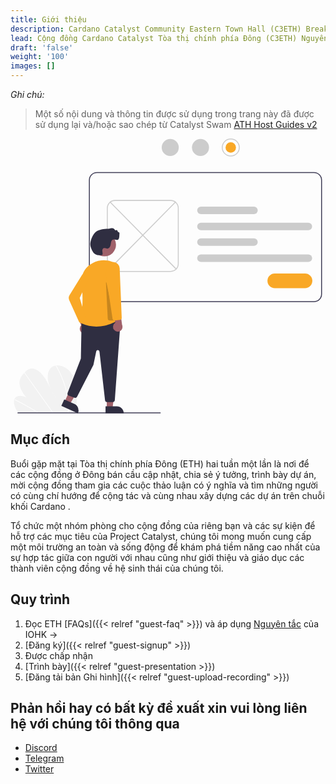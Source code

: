 ```yaml
---
title: Giới thiệu
description: Cardano Catalyst Community Eastern Town Hall (C3ETH) Breakout rooms hosting Guidelines
lead: Cộng đồng Cardano Catalyst Tòa thị chính phía Đông (C3ETH) Nguyên tắc tổ chức nhóm phòng
draft: 'false'
weight: '100'
images: []
---
```


*Ghi chú:*

> Một số nội dung và thông tin được sử dụng trong trang này đã được sử dụng lại và/hoặc sao chép từ Catalyst Swam [ATH Host Guides v2](https://docs.google.com/document/d/1LAcNTpvk3duQTpkRzb5OiYwR0nUQBq892Gj_-lOysw8/edit)

<svg data-name="Layer 1" xmlns="http://www.w3.org/2000/svg" width="551.4506" height="481.32197" viewbox="0 0 651.4506 581.32197" xmlns:xlink="http://www.w3.org/1999/xlink"><path d="M407.42581,700.867a299.245,299.245,0,0,1-2.8211,38.45146c-.06178.44752-.12909.895-.19114,1.3425l-120.47535-.67316c-.35373-.44444-.70189-.89422-1.03923-1.34937-1.12477-1.50633-2.179-3.05546-3.14669-4.658-4.65138-7.72052-6.78083-16.75972-4.64691-22.99623l.03822-.09691a10.94358,10.94358,0,0,1,2.13587-3.71124c4.86529-5.47662,14.70241-4.5637,23.62939-.14317-8.00691-8.76446-14.3825-19.82387-14.86693-29.69566-.475-9.62889,4.55991-16.50748,10.02086-22.35309.17919-.19324.35834-.38111.5375-.569.087-.09663.17916-.18787.26585-.28451,4.26071-4.45477,9.228-8.84624,16.41774-8.315,7.88532.58364,16.62779,7.18847,22.75764,14.88488,6.12988,7.691,10.20333,16.42809,14.33222,24.95508,4.13419,8.52161,8.60705,17.261,15.24112,24.54469-8.9854-11.36535-16.23-24.2966-18.90614-36.87318s-.32094-24.65557,7.68715-30.57867a18.73027,18.73027,0,0,1,8.20427-3.31038c.34547-.05741.69641-.104,1.05285-.14522,7.41325-.84347,16.26445,1.72045,23.79524,7.84906,8.2935,6.74805,14.04345,16.75176,16.90437,26.24831C407.21327,682.88676,407.51814,692.02909,407.42581,700.867Z" transform="translate(-274.2747 -159.33901)" fill="#f2f2f2"></path><path d="M328.60381,740.2374l-2.30371-.01287q-1.09722-.686-2.20479-1.35589c-.45709-.28852-.91951-.5663-1.38217-.84948q-11.46216-7.00046-23.0677-13.42975-11.595-6.43463-23.30653-12.27632a.96553.96553,0,0,1-.555-1.10389.27827.27827,0,0,1,.0384-.0807c.1089-.20444.35229-.28943.70753-.11477.95767.48019,1.92087.96041,2.87847,1.4514q11.74356,5.94169,23.3863,12.47645,11.63473,6.532,23.13688,13.64055c.16122.098.32268.20145.4839.29947C327.1466,739.33356,327.87257,739.78548,328.60381,740.2374Z" transform="translate(-274.2747 -159.33901)" fill="#fff"></path><path d="M358.30737,740.40337l-1.42454-.008c-.3213-.44963-.63706-.89926-.95835-1.34892q-11.32325-15.87858-22.64176-31.75717-18.53535-25.99569-37.05964-51.99132a.9177.9177,0,0,1-.16028-.31387c-.10561-.38371.17624-.60875.5375-.569a1.08217,1.08217,0,0,1,.75269.47905q10.39191,14.57838,20.7786,29.14593,18.43885,25.86568,36.87247,51.72589c.78167,1.09434,1.5633,2.19406,2.345,3.2884C357.67031,739.50411,357.99161,739.95377,358.30737,740.40337Z" transform="translate(-274.2747 -159.33901)" fill="#fff"></path><path d="M390.04359,732.13076c-.0727,2.40077-.2316,4.76328-.43912,7.10391q-.06025.67147-.12079,1.3429l-1.49462-.00835c.04571-.44758.09142-.8952.13159-1.34284.31583-3.38146.53992-6.80118.57035-10.31373a143.88283,143.88283,0,0,0-2.83256-29.00249,180.579,180.579,0,0,0-8.77279-30.13105,206.92437,206.92437,0,0,0-14.35356-29.81153.79621.79621,0,0,1-.13194-.52952c.06166-.42595.62883-.55228,1.05285-.14522a1.23729,1.23729,0,0,1,.21427.271q1.03419,1.77832,2.03066,3.56724a206.78153,206.78153,0,0,1,13.738,29.916,179.724,179.724,0,0,1,8.17867,30.17631A141.95,141.95,0,0,1,390.04359,732.13076Z" transform="translate(-274.2747 -159.33901)" fill="#fff"></path><path d="M713.7253,178.339a19,19,0,1,1,19,19A19.02154,19.02154,0,0,1,713.7253,178.339Zm36,0a17,17,0,1,0-17,17A17.01916,17.01916,0,0,0,749.7253,178.339Z" transform="translate(-274.2747 -159.33901)" fill="#ccc"></path><circle cx="458.4506" cy="19" r="11" fill="#f9a826"></circle><circle cx="394.4506" cy="19" r="18" fill="#ccc"></circle><circle cx="330.4506" cy="19" r="18" fill="#ccc"></circle><path d="M908.7253,505.339h-459a17.01916,17.01916,0,0,1-17-17v-241a17.01917,17.01917,0,0,1,17-17h459a17.01917,17.01917,0,0,1,17,17v241A17.01916,17.01916,0,0,1,908.7253,505.339Zm-459-273a15.017,15.017,0,0,0-15,15v241a15.017,15.017,0,0,0,15,15h459a15.017,15.017,0,0,0,15-15v-241a15.017,15.017,0,0,0-15-15Z" transform="translate(-274.2747 -159.33901)" fill="#3f3d56"></path><path d="M605.7253,441.339h-118a17.01916,17.01916,0,0,1-17-17v-118a17.01917,17.01917,0,0,1,17-17h118a17.01917,17.01917,0,0,1,17,17v118A17.01916,17.01916,0,0,1,605.7253,441.339Zm-118-150a15.017,15.017,0,0,0-15,15v118a15.017,15.017,0,0,0,15,15h118a15.017,15.017,0,0,0,15-15v-118a15.017,15.017,0,0,0-15-15Z" transform="translate(-274.2747 -159.33901)" fill="#ccc"></path><path d="M896.71355,353.339h-227a8,8,0,1,1,0-16h227a8,8,0,0,1,0,16Z" transform="translate(-274.2747 -159.33901)" fill="#ccc"></path><path d="M781.71355,319.339h-112a8,8,0,1,1,0-16h112a8,8,0,0,1,0,16Z" transform="translate(-274.2747 -159.33901)" fill="#ccc"></path><path d="M896.71355,420.339h-227a8,8,0,1,1,0-16h227a8,8,0,0,1,0,16Z" transform="translate(-274.2747 -159.33901)" fill="#ccc"></path><path d="M781.71355,386.339h-112a8,8,0,1,1,0-16h112a8,8,0,0,1,0,16Z" transform="translate(-274.2747 -159.33901)" fill="#ccc"></path><path d="M617.28976,436.38979a.99591.99591,0,0,1-.71192-.29785L476.96065,294.59341a.99983.99983,0,1,1,1.42359-1.4043L618.00167,434.68765a.99987.99987,0,0,1-.71191,1.70214Z" transform="translate(-274.2747 -159.33901)" fill="#ccc"></path><path d="M476.161,436.38979a.99981.99981,0,0,1-.71179-1.70214L615.062,293.18911a.99992.99992,0,1,1,1.42383,1.4043l-139.613,141.49853A.995.995,0,0,1,476.161,436.38979Z" transform="translate(-274.2747 -159.33901)" fill="#ccc"></path><path d="M889.7253,475.839h-64a15.5,15.5,0,0,1,0-31h64a15.5,15.5,0,0,1,0,31Z" transform="translate(-274.2747 -159.33901)" fill="#f9a826"></path><path d="M282.63079,740.56342h301a1,1,0,1,0,0-2h-301a1,1,0,1,0,0,2Z" transform="translate(-274.2747 -159.33901)" fill="#3f3d56"></path><polygon points="196.284 569.773 208.544 569.772 214.376 522.484 196.282 522.485 196.284 569.773" fill="#a0616a"></polygon><path d="M467.93159,725.60829h38.53072a0,0,0,0,1,0,0v14.88687a0,0,0,0,1,0,0H482.81845a14.88687,14.88687,0,0,1-14.88687-14.88687v0A0,0,0,0,1,467.93159,725.60829Z" transform="translate(700.15266 1306.7422) rotate(179.99738)" fill="#2f2e41"></path><polygon points="107.329 555.885 118.48 560.979 143.434 520.389 126.975 512.872 107.329 555.885" fill="#a0616a"></polygon><path d="M375.83506,718.27792h38.53073a0,0,0,0,1,0,0v14.88687a0,0,0,0,1,0,0H390.72191a14.88685,14.88685,0,0,1-14.88685-14.88685v0A0,0,0,0,1,375.83506,718.27792Z" transform="translate(178.70168 1390.65548) rotate(-155.45145)" fill="#2f2e41"></path><path d="M417.30589,569.66844a10.05578,10.05578,0,0,1-.80113-15.3985L402.09317,521.57l18.30864,3.10282,10.87858,30.57671a10.11027,10.11027,0,0,1-13.9745,14.4189Z" transform="translate(-274.2747 -159.33901)" fill="#a0616a"></path><path d="M466.86892,712.65454,455.10671,609.93091a3.49992,3.49992,0,0,0-6.90405-.3125l-5.83081,28.09375a4.47464,4.47464,0,0,1-.4043,1.14257L407.835,705.22388a4.50112,4.50112,0,0,1-5.55738,2.16406l-11.86841-4.373a4.49893,4.49893,0,0,1-2.64306-5.84082l27.78515-72.05273a3.49191,3.49191,0,0,0,.23389-1.19336l1.41943-75.23535a4.50134,4.50134,0,0,1,4.06226-4.39356l73.73486-7.19336a4.49979,4.49979,0,0,1,4.9253,4.80469L487.54006,712.469a4.51685,4.51685,0,0,1-4.48828,4.17383H471.33987A4.499,4.499,0,0,1,466.86892,712.65454Z" transform="translate(-274.2747 -159.33901)" fill="#2f2e41"></path><circle cx="191.23328" cy="224.65026" r="24.56103" fill="#a0616a"></circle><path d="M486.79324,421.968q-1.00856-.48194-2.00244-.92676h-.00025a49.73275,49.73275,0,0,0-50.02026,5.40137c-13.08106,9.74316-19.38623,24.4121-17.29859,40.24609,4.40064,33.37305-.63769,78.64355-1.16088,83.15234,40.37573,18.56641,75.79834-4.77636,78.94238-6.94531Z" transform="translate(-274.2747 -159.33901)" fill="#f9a826"></path><path d="M415.21023,549.41138a4.48864,4.48864,0,0,1-3.38965-2.5918l-20.60986-45.665a11.451,11.451,0,0,1,.6897-10.73047l25.30932-41.06738a8.30928,8.30928,0,0,1,15.38745,1.96582,8.33317,8.33317,0,0,1-.56958,5.5459l-18.72216,39.3164,12.30493,41.64746a4.52263,4.52263,0,0,1-.99829,4.31543l-5.37256,5.86133a4.48617,4.48617,0,0,1-3.312,1.46A4.56841,4.56841,0,0,1,415.21023,549.41138Z" transform="translate(-274.2747 -159.33901)" fill="#f9a826"></path><path d="M472.58254,539.86841l-3.81-76.2002.98828-.1289,17.12842,80.60351h-9.8125A4.49652,4.49652,0,0,1,472.58254,539.86841Z" transform="translate(-274.2747 -159.33901)" opacity="0.2"></path><path d="M486.156,564.18241a10.0558,10.0558,0,0,1,2.41343-15.22929l-7.30826-34.97954,17.26545,6.83651,4.29307,32.16906A10.11027,10.11027,0,0,1,486.156,564.18241Z" transform="translate(-274.2747 -159.33901)" fill="#a0616a"></path><path d="M482.70632,540.40942,468.27737,444.217l-.01367-.09082,2.78906-12.83008a13.52752,13.52752,0,0,1,26.73462,2.31543l4.32983,104.78223a4.515,4.515,0,0,1-3.99927,4.6582l-10.46459,1.16309a4.69583,4.69583,0,0,1-.50757.02832A4.48508,4.48508,0,0,1,482.70632,540.40942Z" transform="translate(-274.2747 -159.33901)" fill="#f9a826"></path><path d="M455.41305,406.29507a17.69024,17.69024,0,0,1-15.87952-10.209h0c-2.27661-4.81591-3.54163-8.65234-3.76013-11.40381-.58728-7.39257,3.58972-19.00927,9.12121-25.36767,6.06861-6.97559,15.67371-7.94873,24.96253-8.88965,2.53784-.25732,5.16211-.523,7.64624-.90918,2.1311-.331,4.78345-.74316,7.03833.09375a5.10569,5.10569,0,0,1,2.93188,2.77344,1.76483,1.76483,0,0,0,.98914.99072,1.49606,1.49606,0,0,0,1.2008-.05713,2.68616,2.68616,0,0,1,2.43445-.00049,2.36289,2.36289,0,0,1,1.27027,1.729,2.47538,2.47538,0,0,0,.23217.72607,2.86838,2.86838,0,0,0,1.87452,1.41846,2.5325,2.5325,0,0,1,1.96923,2.71435c-.14965,1.26172-.21337,2.623-.275,3.94-.23206,4.95507-.47083,10.07763-5.45227,9.99511a14.33864,14.33864,0,0,1-3.75024-.66211c-1.80433-.501-3.2295-.89892-5.14942.29834-2.95166,1.83985-3.43359,5.686-3.85864,9.07959l-.07483.59326c-.49658,3.88135-2.54785,8.55225-6.695,8.94288a9.64121,9.64121,0,0,1-3.85351-.668,6.90409,6.90409,0,0,0-4.01551-.48194c-2.27758.64991-3.3739,3.37012-3.27978,5.72168a22.29541,22.29541,0,0,0,.36877,2.86768,15.28491,15.28491,0,0,1,.31849,4.57324c-.11829.93164-1.1886,1.5459-3.36841,1.93213A16.8779,16.8779,0,0,1,455.41305,406.29507Z" transform="translate(-274.2747 -159.33901)" fill="#2f2e41"></path></svg>

## Mục đích

Buổi gặp mặt tại Tòa thị chính phía Đông (ETH) hai tuần một lần là nơi để các cộng đồng ở Đông bán cầu cập nhật, chia sẻ ý tưởng, trình bày dự án, mời cộng đồng tham gia các cuộc thảo luận có ý nghĩa và tìm những người có cùng chí hướng để cộng tác và cùng nhau xây dựng các dự án trên chuỗi khối Cardano .

Tổ chức một nhóm phòng cho cộng đồng của riêng bạn và các sự kiện để hỗ trợ các mục tiêu của Project Catalyst, chúng tôi mong muốn cung cấp một môi trường an toàn và sống động để khám phá tiềm năng cao nhất của sự hợp tác giữa con người với nhau cũng như giới thiệu và giáo dục các thành viên cộng đồng về hệ sinh thái của chúng tôi.

## Quy trình

1. Đọc ETH [FAQs]({{&lt; relref "guest-faq" &gt;}}) và áp dụng [Nguyên tắc](https://docs.google.com/document/d/1G__eWrmsUxecET2e3zIniPSQJ-FWI1YAGJ-vLwzm8U8/edit) của IOHK →
2. [Đăng ký]({{&lt; relref "guest-signup" &gt;}})
3. Được chấp nhận
4. [Trình bày]({{&lt; relref "guest-presentation &gt;}})
5. [Đăng tải bản Ghi hình]({{&lt; relref "guest-upload-recording" &gt;}})

## Phản hồi hay có bất kỳ đề xuất xin vui lòng liên hệ với chúng tôi thông qua

- [Discord](https://discord.gg/Jbgcp7qESw)
- [Telegram](https://t.me/easterntownhall)
- [Twitter](https://twitter.com/c3eth)
